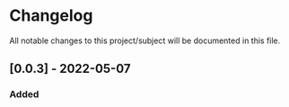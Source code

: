 # Changelog
All notable changes to this project/subject will be documented in this file.

## [0.0.3] - 2022-05-07
### Added
